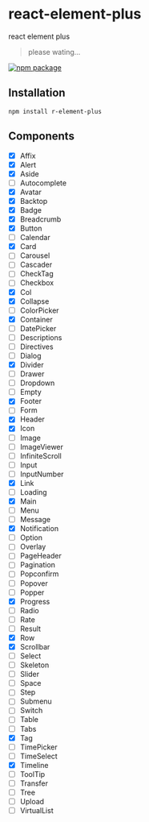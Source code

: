 # react-element-plus

react element plus

> please wating...

[![npm package](https://img.shields.io/npm/v/r-element-plus/latest.svg)](https://www.npmjs.com/package/r-element-plus)


## Installation

```
npm install r-element-plus
```

## Components

- [x] Affix
- [x] Alert
- [x] Aside
- [ ] Autocomplete
- [x] Avatar
- [x] Backtop
- [x] Badge
- [x] Breadcrumb
- [x] Button
- [ ] Calendar
- [x] Card
- [ ] Carousel
- [ ] Cascader
- [ ] CheckTag
- [ ] Checkbox
- [x] Col
- [x] Collapse
- [ ] ColorPicker
- [x] Container
- [ ] DatePicker
- [ ] Descriptions
- [ ] Directives
- [ ] Dialog
- [x] Divider
- [ ] Drawer
- [ ] Dropdown
- [ ] Empty
- [x] Footer
- [ ] Form
- [x] Header
- [x] Icon
- [ ] Image
- [ ] ImageViewer
- [ ] InfiniteScroll
- [ ] Input
- [ ] InputNumber
- [x] Link
- [ ] Loading
- [x] Main
- [ ] Menu
- [ ] Message
- [x] Notification
- [ ] Option
- [ ] Overlay
- [ ] PageHeader
- [ ] Pagination
- [ ] Popconfirm
- [ ] Popover
- [ ] Popper
- [x] Progress
- [ ] Radio
- [ ] Rate
- [ ] Result
- [x] Row
- [x] Scrollbar
- [ ] Select
- [ ] Skeleton
- [ ] Slider
- [ ] Space
- [ ] Step
- [ ] Submenu
- [ ] Switch
- [ ] Table
- [ ] Tabs
- [x] Tag
- [ ] TimePicker
- [ ] TimeSelect
- [x] Timeline
- [ ] ToolTip
- [ ] Transfer
- [ ] Tree
- [ ] Upload
- [ ] VirtualList

<!-- - [ ] CountDown -->
<!-- - [ ] HolyzGrail -->
<!-- - [ ] Spinner -->
